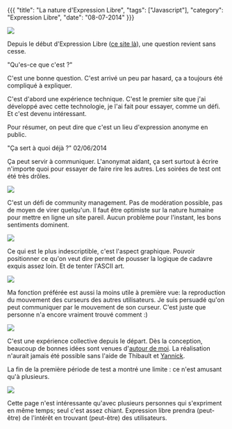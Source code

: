 {{{
  "title": "La nature d'Expression Libre",
  "tags": ["Javascript"],
  "category": "Expression Libre",
  "date": "08-07-2014"
}}}

<img src="/static/images/load.gif" data-src="/static/images/EL_wtf/bob.png"/>

Depuis le début d'Expression Libre ([ce site là](http://www.expressionlib.re)), une question revient sans cesse.

"Qu'es-ce que c'est ?"

C'est une bonne question. C'est arrivé un peu par hasard, ça a toujours été compliqué à expliquer.

C'est d'abord une expérience technique. C'est le premier site que j'ai développé avec cette technologie, je l'ai fait pour essayer, comme un défi. Et c'est devenu intéressant. 

<!--more--> 

Pour résumer, on peut dire que c'est un lieu d'expression anonyme en public. 

"Ça sert à quoi déjà ?" 02/06/2014

Ça peut servir à communiquer. L'anonymat aidant, ça sert surtout à écrire n'importe quoi pour essayer de faire rire les autres. Les soirées de test ont été très drôles.

<img src="/static/images/load.gif" data-src="/static/images/EL_wtf/ELcaca.png"/>

C'est un défi de community management. Pas de modération possible, pas de moyen de virer quelqu'un. Il faut être optimiste sur la nature humaine pour mettre en ligne un site pareil. Aucun problème pour l'instant, les bons sentiments dominent. 

<img src="/static/images/load.gif" data-src="/static/images/EL_wtf/ELliste.png"/>

Ce qui est le plus indescriptible, c'est l'aspect graphique. Pouvoir positionner ce qu'on veut dire permet de pousser la logique de cadavre exquis assez loin. Et de tenter l'ASCII art. 

<img src="/static/images/load.gif" data-src="/static/images/EL_wtf/ELsurfer.png"/>

Ma fonction préférée est aussi la moins utile à première vue: la reproduction du mouvement des curseurs des autres utilisateurs. Je suis persuadé qu'on peut communiquer par le mouvement de son curseur. C'est juste que personne n'a encore vraiment trouvé comment :)

<img src="/static/images/load.gif" data-src="/static/images/EL_wtf/ELswag.png"/>

C'est une expérience collective depuis le départ. Dès la conception, beaucoup de bonnes idées sont venues d'[autour de moi](http://simplon.co). La réalisation n'aurait jamais été possible sans l'aide de Thibault et [Yannick](https://github.com/yaf). 

La fin de la première période de test a montré une limite : ce n'est amusant qu'à plusieurs.

<img src="/static/images/load.gif" data-src="/static/images/EL_wtf/ELseul.png"/>

Cette page n'est intéressante qu'avec plusieurs personnes qui s'expriment en même temps; seul c'est assez chiant. Expression libre prendra (peut-être) de l'intérêt en trouvant (peut-être) des utilisateurs.